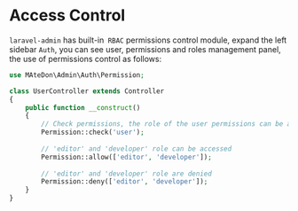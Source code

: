 # Access Control


`laravel-admin` has built-in` RBAC` permissions control module, expand the left sidebar `Auth`, you can see user, permissions and roles management panel, the use of permissions control as follows:

```php
use MAteDon\Admin\Auth\Permission;

class UserController extends Controller
{
    public function __construct()
    {
        // Check permissions, the role of the user permissions can be accessed
        Permission::check('user');
        
        // 'editor' and 'developer' role can be accessed
        Permission::allow(['editor', 'developer']);
        
        // 'editor' and 'developer' role are denied
        Permission::deny(['editor', 'developer']);
    }
}
```